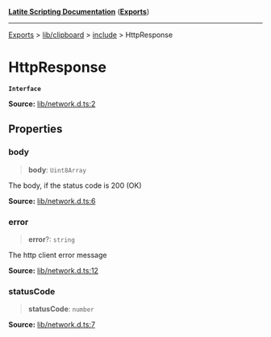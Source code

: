 [**Latite Scripting Documentation**](../../../../README.md) ([**Exports**](../../../../exports.md))

---

[Exports](../../../../exports.md) > [lib/clipboard](../../../index.md) > [include](../index.md) > HttpResponse

# HttpResponse

**`Interface`**

**Source:** [lib/network.d.ts:2](https://github.com/LatiteScripting/latitescripting.github.io/blob/a08b0d1/definitions/lib/network.d.ts#L2)

## Properties

### body

> **body**: `Uint8Array`

The body, if the status code is 200 (OK)

**Source:** [lib/network.d.ts:6](https://github.com/LatiteScripting/latitescripting.github.io/blob/a08b0d1/definitions/lib/network.d.ts#L6)

### error

> **error**?: `string`

The http client error message

**Source:** [lib/network.d.ts:12](https://github.com/LatiteScripting/latitescripting.github.io/blob/a08b0d1/definitions/lib/network.d.ts#L12)

### statusCode

> **statusCode**: `number`

**Source:** [lib/network.d.ts:7](https://github.com/LatiteScripting/latitescripting.github.io/blob/a08b0d1/definitions/lib/network.d.ts#L7)
